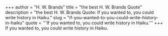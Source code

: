 +++
author = "H. W. Brands"
title = "the best H. W. Brands Quote"
description = "the best H. W. Brands Quote: If you wanted to, you could write history in Haiku."
slug = "if-you-wanted-to-you-could-write-history-in-haiku"
quote = '''If you wanted to, you could write history in Haiku.'''
+++
If you wanted to, you could write history in Haiku.
